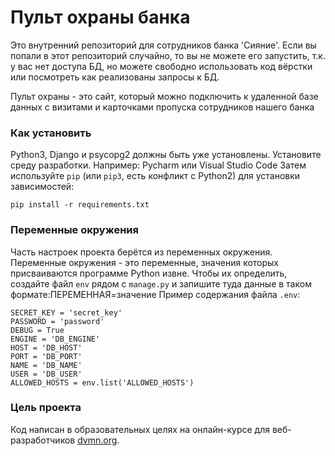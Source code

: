 # Пульт охраны банка

Это внутренний репозиторий для сотрудников банка 'Сияние'. Если вы попали в этот репозиторий случайно, то вы не можете его запустить, т.к. у вас нет доступа БД, но можете свободно использовать код вёрстки или посмотреть как реализованы запросы к БД.

Пульт охраны - это сайт, который можно подключить к удаленной базе данных с визитами и карточками пропуска сотрудников нашего банка

### Как установить

Python3, Django и psycopg2 должны быть уже установлены. 
Установите среду разработки. Например: Pycharm или Visual Studio Code
Затем используйте `pip` (или `pip3`, есть конфликт с Python2) для установки зависимостей:
```
pip install -r requirements.txt
```
### Переменные окружения
Часть настроек проекта берётся из переменных окружения. Переменные окружения - это переменные, значения которых присваиваются программе Python извне. Чтобы их определить, создайте файл `env` рядом с `manage.py` и запишите туда данные в таком формате:ПЕРЕМЕННАЯ=значение
Пример содержания файла `.env`:
```
SECRET_KEY = 'secret_key'
PASSWORD = 'password'
DEBUG = True
ENGINE = 'DB_ENGINE'
HOST = 'DB_HOST'
PORT = 'DB_PORT'
NAME = 'DB_NAME'
USER = 'DB_USER'
ALLOWED_HOSTS = env.list('ALLOWED_HOSTS')
```
### Цель проекта

Код написан в образовательных целях на онлайн-курсе для веб-разработчиков [dvmn.org](https://dvmn.org/).